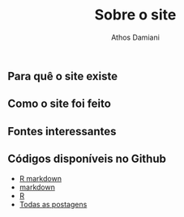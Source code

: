 ﻿---
license: Creative Commons BY-SA
author: Athos Damiani
title: "Sobre o site"
categories: [Mais]
radasCat: Mais
tags: [Mais]
---

Para quê o site existe
---------------------


Como o site foi feito
---------------------


Fontes interessantes
--------------------


Códigos disponíveis no Github <i class="fa fa-github"></i>
----------------------------------------------

- [R markdown](https://github.com/R-adas/R-adas-source/blob/gh-pages/Rmd/Sobre_o_site.Rmd)
- [markdown](https://github.com/R-adas/R-adas-source/blob/gh-pages/md/Sobre_o_site.md)
- [R](https://github.com/R-adas/R-adas-source//blob/gh-pages/R/Sobre_o_site.R)
- [Todas as postagens](https://github.com/R-adas/R-adas-source/)
 